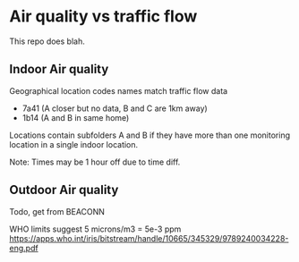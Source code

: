 # Air quality vs traffic flow
This repo does blah.

## Indoor Air quality 

Geographical location codes names match traffic flow data
- 7a41 (A closer but no data, B and C are 1km away)
- 1b14 (A and B in same home)


Locations contain subfolders A and B if they have more than one monitoring location in a single indoor location.

Note: Times may be 1 hour off due to time diff.

## Outdoor Air quality

Todo, get from BEACONN

WHO limits suggest 5 microns/m3 = 5e-3 ppm
https://apps.who.int/iris/bitstream/handle/10665/345329/9789240034228-eng.pdf